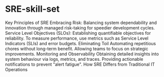 # SRE-skill-set
Key Principles of SRE
Embracing Risk: Balancing system dependability and innovation through managed risk-taking for speedier development cycles.
Service Level Objectives (SLOs):
Establishing quantifiable objectives for reliability.
To measure performance, use metrics such as Service Level Indicators (SLIs) and error budgets.
Eliminating Toil
Automating repetitious chores without long-term benefit.
Allowing teams to focus on strategic improvements.
Monitoring and Observability
Obtaining detailed insights into system behaviour via logs, metrics, and traces.
Providing actionable notifications to prevent "alert fatigue".
How SRE Differs from Traditional IT Operations
